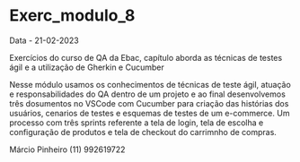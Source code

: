 # Exerc_modulo_8
Data - 21-02-2023

Exercícios do curso de QA da Ebac, capítulo aborda as técnicas de testes ágil e a utilização de Gherkin e Cucumber

Nesse módulo usamos os conhecimentos de técnicas de teste ágil, atuação e responsabilidades do QA dentro de um projeto e ao final desenvolvemos três dosumentos no VSCode com Cucumber para criação das histórias dos usuários, cenarios de testes e esquemas de testes de um e-commerce. Um processo com três sprints referente a tela de login, tela de escolha e configuração de produtos e tela de checkout do carrimnho de compras.


Márcio Pinheiro 
(11) 992619722
